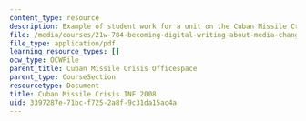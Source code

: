 ```yaml
---
content_type: resource
description: Example of student work for a unit on the Cuban Missile Crisis.
file: /media/courses/21w-784-becoming-digital-writing-about-media-change-fall-2009/3397287e71bcf7252a8f9c31da15ac4a_MIT21W_784F09_Cuban_Missil.pdf
file_type: application/pdf
learning_resource_types: []
ocw_type: OCWFile
parent_title: Cuban Missile Crisis Officespace
parent_type: CourseSection
resourcetype: Document
title: Cuban Missile Crisis INF 2008
uid: 3397287e-71bc-f725-2a8f-9c31da15ac4a
---
```

